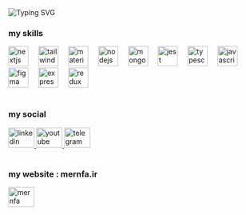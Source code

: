 <article class="markdown-body entry-content container-lg f5" itemprop="text">
  <img
    src="https://readme-typing-svg.demolab.com?font=Fira+Code&pause=1000&width=435&lines=%F0%9F%98%89+Hello%2C+I+am+Soheil+Jafari;%F0%9F%91%A8%E2%80%8D%F0%9F%92%BB+Fullstack+Developer+with+Next.js+%26+Node.js;%F0%9F%92%BB+My+website+is+mernfa.ir"
    alt="Typing SVG"
  />  
  <h3 align="left">my skills</h3>
  <div align="left">
    <img
      src="https://skillicons.dev/icons?i=nextjs"
      height="40"
      alt="nextjs logo"
    />
    <img width="12" />
    <img
      src="https://skillicons.dev/icons?i=tailwind"
      height="40"
      alt="tailwindcss logo"
    />
    <img width="12" />
    <img
      src="https://skillicons.dev/icons?i=materialui"
      height="40"
      alt="materialui logo"
    />
    <img width="12" />
    <img
      src="https://skillicons.dev/icons?i=nodejs"
      height="40"
      alt="nodejs logo"
    />
    <img width="12" />
    <img
      src="https://skillicons.dev/icons?i=mongodb"
      height="40"
      alt="mongodb logo"
    />
    <img width="12" />
    <img
      src="https://skillicons.dev/icons?i=jest"
      height="40"
      alt="jest logo"
    />
    <img width="12" />
    <img
      src="https://skillicons.dev/icons?i=ts"
      height="40"
      alt="typescript logo"
    />
    <img width="12" />
    <img
      src="https://skillicons.dev/icons?i=js"
      height="40"
      alt="javascript logo"
    />
    <img width="12" />
    <img
      src="https://skillicons.dev/icons?i=figma"
      height="40"
      alt="figma logo"
    />
    <img width="12" />
    <img
      src="https://skillicons.dev/icons?i=express"
      height="40"
      alt="express logo"
    />
    <img width="12" />
    <img
      src="https://skillicons.dev/icons?i=redux"
      height="40"
      alt="redux logo"
    />
  </div>
  <br />
  <h3 align="left">my social</h3>
  <div align="left">
    <a href="https://www.linkedin.com/in/soheil-jafari-dev" target="_blank">
      <img
        src="https://raw.githubusercontent.com/maurodesouza/profile-readme-generator/master/src/assets/icons/social/linkedin/default.svg"
        width="52"
        height="40"
        alt="linkedin logo"
      />
    </a>
    <a href="https://www.youtube.com/@mernfa_ir" target="_blank">
      <img
        src="https://raw.githubusercontent.com/maurodesouza/profile-readme-generator/master/src/assets/icons/social/youtube/default.svg"
        width="52"
        height="40"
        alt="youtube logo"
      />
    </a>
    <a href="https://t.me/mernfa" target="_blank">
      <img
        src="https://raw.githubusercontent.com/maurodesouza/profile-readme-generator/master/src/assets/icons/social/telegram/default.svg"
        width="52"
        height="40"
        alt="telegram logo"
      />
    </a>
  </div>
<br />
  <h3 align="left">my website : mernfa.ir</h3>
  <a href="https://mernfa.ir" target="_blank">
      <img
        src="https://mernfa.ir/logo.png"
        width="52"
        height="40"
        alt="mernfa logo"
      />
    </a>
  <br />

</article>
